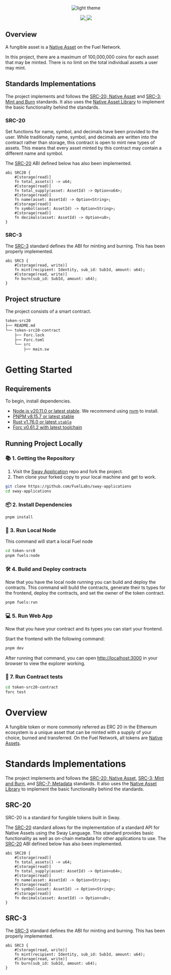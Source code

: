 <p align="center">
    <picture>
        <source media="(prefers-color-scheme: dark)" srcset=".docs/native-asset-logo-dark-theme.png">
        <img alt="light theme" src=".docs/native-asset-logo-light-theme.png">
    </picture>
</p>

<p align="center">
    <a href="https://crates.io/crates/forc/0.60.0" alt="forc">
        <img src="https://img.shields.io/badge/forc-v0.60.0-orange" />
    </a>
    <a href="https://crates.io/crates/fuel-core/0.26.0" alt="fuel-core">
        <img src="https://img.shields.io/badge/fuel--core-v0.26.0-yellow" />
    </a>
</p>

## Overview

A fungible asset is a [Native Asset](https://docs.fuel.network/docs/sway/blockchain-development/native_assets) on the Fuel Network.

In this project, there are a maximum of 100,000,000 coins for each asset that may be minted. There is no limit on the total individual assets a user may mint.

## Standards Implementations

The project implements and follows the [SRC-20; Native Asset](https://github.com/FuelLabs/sway-standards/blob/master/SRCs/src-20.md) and [SRC-3; Mint and Burn](https://github.com/FuelLabs/sway-standards/blob/master/SRCs/src-3.md) standards. It also uses the [Native Asset Library](https://fuellabs.github.io/sway-libs/book/asset/index.html) to implement the basic functionality behind the standards.  

### SRC-20

Set functions for name, symbol, and decimals have been provided to the user. While traditionally name, symbol, and decimals are written into the contract rather than storage, this contract is open to mint new types of assets. This means that every asset minted by this contract may contain a different name and symbol. 

The [SRC-20](https://github.com/FuelLabs/sway-standards/blob/master/SRCs/src-20.md) ABI defined below has also been implemented.

```sway
abi SRC20 {
    #[storage(read)]
    fn total_assets() -> u64;
    #[storage(read)]
    fn total_supply(asset: AssetId) -> Option<u64>;
    #[storage(read)]
    fn name(asset: AssetId) -> Option<String>;
    #[storage(read)]
    fn symbol(asset: AssetId) -> Option<String>;
    #[storage(read)]
    fn decimals(asset: AssetId) -> Option<u8>;
}
```

### SRC-3

The [SRC-3](https://github.com/FuelLabs/sway-standards/blob/master/SRCs/src-3.md) standard defines the ABI for minting and burning. This has been properly implemented.

```sway
abi SRC3 {
    #[storage(read, write)]
    fn mint(recipient: Identity, sub_id: SubId, amount: u64);
    #[storage(read, write)]
    fn burn(sub_id: SubId, amount: u64);
}
```

## Project structure

The project consists of a smart contract.

<!--Only show most important files e.g. script to run, build etc.-->

```sh
token-src20
├── README.md
└── token-src20-contract
    ├── Forc.lock
    ├── Forc.toml
    └── src
        ├── main.sw
```


# Getting Started

## Requirements

To begin, install dependencies.

- [Node.js v20.11.0 or latest stable](https://nodejs.org/en/). We recommend using [nvm](https://github.com/nvm-sh/nvm) to install.
- [PNPM v8.15.7 or latest stable](https://pnpm.io/installation/)
- [Rust v1.76.0 or latest `stable`](https://www.rust-lang.org/tools/install)
- [Forc v0.61.2 with latest toolchain](https://install.fuel.network/latest)

## Running Project Locally

### 📚 1. Getting the Repository

1. Visit the [Sway Application](https://github.com/FuelLabs/sway-applications) repo and fork the project.
2. Then clone your forked copy to your local machine and get to work.

```sh
git clone https://github.com/FuelLabs/sway-applications
cd sway-applications
```

### 📦 2. Install Dependencies

```sh
pnpm install
```

### 📒 3. Run Local Node

This command will start a local Fuel node

```sh
cd token-src0
pnpm fuels:node
```

### 🛠️ 4. Build and Deploy contracts

Now that you have the local node running you can build and deploy the contracts.  This command will build the contracts, generate their ts types for the frontend, deploy the contracts, and set the owner of the token contract.

```sh
pnpm fuels:run
```


###  💻 5. Run Web App

Now that you have your contract and its types you can start your frontend.

Start the frontend with the following command:

```sh
pnpm dev
```

After running that command, you can open [http://localhost:3000](http://localhost:3000) in your browser to view the explorer working.

### 🧪 7. Run Contract tests

```bash
cd token-src20-contract
forc test 
```

# Overview

A fungible token or more commonly referred as ERC 20 in the Ethereum ecosystem  is a unique asset that can be minted with a supply of your choice, burned and transferred. On the Fuel Network, all tokens are [Native Assets](https://docs.fuel.network/docs/sway/blockchain-development/native_assets). 


# Standards Implementations

The project implements and follows the [SRC-20; Native Asset](https://github.com/FuelLabs/sway-standards/blob/master/SRCs/src-20.md), [SRC-3; Mint and Burn](https://github.com/FuelLabs/sway-standards/blob/master/SRCs/src-3.md), and [SRC-7; Metadata](https://github.com/FuelLabs/sway-standards/blob/master/SRCs/src-7.md) standards. It also uses the [Native Asset Library](https://fuellabs.github.io/sway-libs/book/asset/index.html) to implement the basic functionality behind the standards.  

## SRC-20
SRC-20 is a standard for fungible tokens built in Sway.

The [SRC-20](https://github.com/FuelLabs/sway-standards/blob/master/SRCs/src-20.md) standard allows for the implementation of a standard API for Native Assets using the Sway Language. This standard provides basic functionality as well as on-chain metadata for other applications to use.
The [SRC-20](https://github.com/FuelLabs/sway-standards/blob/master/SRCs/src-20.md) ABI defined below has also been implemented.

```sway
abi SRC20 {
    #[storage(read)]
    fn total_assets() -> u64;
    #[storage(read)]
    fn total_supply(asset: AssetId) -> Option<u64>;
    #[storage(read)]
    fn name(asset: AssetId) -> Option<String>;
    #[storage(read)]
    fn symbol(asset: AssetId) -> Option<String>;
    #[storage(read)]
    fn decimals(asset: AssetId) -> Option<u8>;
}
```

## SRC-3

The [SRC-3](https://github.com/FuelLabs/sway-standards/blob/master/SRCs/src-3.md) standard defines the ABI for minting and burning. This has been properly implemented.

```sway
abi SRC3 {
    #[storage(read, write)]
    fn mint(recipient: Identity, sub_id: SubId, amount: u64);
    #[storage(read, write)]
    fn burn(sub_id: SubId, amount: u64);
}
```



